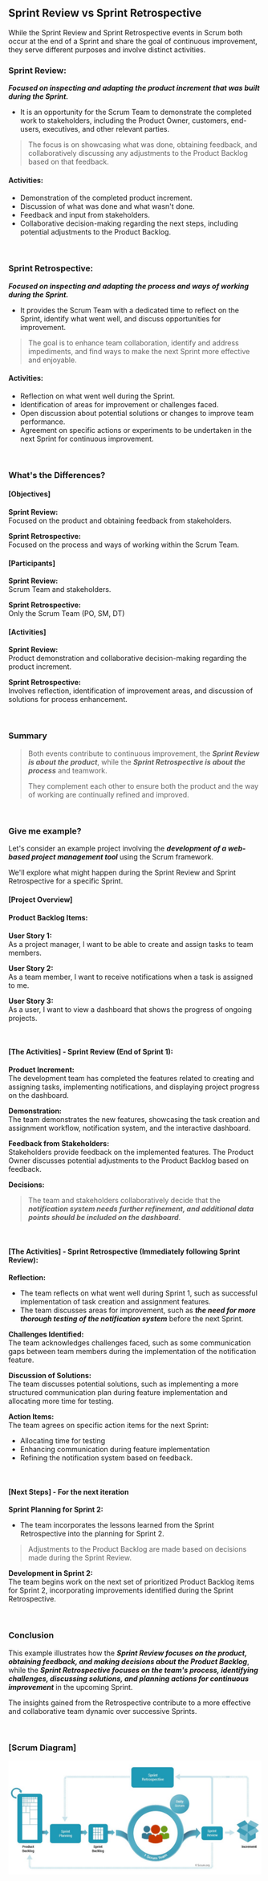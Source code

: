 ## Sprint Review vs Sprint Retrospective

While the Sprint Review and Sprint Retrospective events in Scrum both occur at the end of a Sprint and share the goal of continuous improvement, they serve different purposes and involve distinct activities.

### Sprint Review:

**_Focused on inspecting and adapting the product increment that was built during the Sprint._**

- It is an opportunity for the Scrum Team to demonstrate the completed work to stakeholders, including the Product Owner, customers, end-users, executives, and other relevant parties.

> The focus is on showcasing what was done, obtaining feedback, and collaboratively discussing any adjustments to the Product Backlog based on that feedback.

#### Activities:

- Demonstration of the completed product increment.
- Discussion of what was done and what wasn't done.
- Feedback and input from stakeholders.
- Collaborative decision-making regarding the next steps, including potential adjustments to the Product Backlog.

<br>

### Sprint Retrospective:

**_Focused on inspecting and adapting the process and ways of working during the Sprint._**

- It provides the Scrum Team with a dedicated time to reflect on the Sprint, identify what went well, and discuss opportunities for improvement.

> The goal is to enhance team collaboration, identify and address impediments, and find ways to make the next Sprint more effective and enjoyable.

#### Activities:

- Reflection on what went well during the Sprint.
- Identification of areas for improvement or challenges faced.
- Open discussion about potential solutions or changes to improve team performance.
- Agreement on specific actions or experiments to be undertaken in the next Sprint for continuous improvement.

<br>

### What's the Differences?

#### [Objectives]

**Sprint Review:**<br> Focused on the product and obtaining feedback from stakeholders.

**Sprint Retrospective:**<br> Focused on the process and ways of working within the Scrum Team.

#### [Participants]

**Sprint Review:**<br> Scrum Team and stakeholders.

**Sprint Retrospective:**<br> Only the Scrum Team (PO, SM, DT)

#### [Activities]

**Sprint Review:**<br> Product demonstration and collaborative decision-making regarding the product increment.

**Sprint Retrospective:**<br> Involves reflection, identification of improvement areas, and discussion of solutions for process enhancement.

<br>

### Summary

> Both events contribute to continuous improvement, the **_Sprint Review is about the product_**, while the **_Sprint Retrospective is about the process_** and teamwork.
>
> They complement each other to ensure both the product and the way of working are continually refined and improved.

<br>

### Give me example?

Let's consider an example project involving the **_development of a web-based project management tool_** using the Scrum framework.

We'll explore what might happen during the Sprint Review and Sprint Retrospective for a specific Sprint.

#### [Project Overview]

#### Product Backlog Items:

**User Story 1:**<br> As a project manager, I want to be able to create and assign tasks to team members.

**User Story 2:**<br> As a team member, I want to receive notifications when a task is assigned to me.

**User Story 3:**<br> As a user, I want to view a dashboard that shows the progress of ongoing projects.

<br>

#### [The Activities] - Sprint Review (End of Sprint 1):

**Product Increment:**<br>
The development team has completed the features related to creating and assigning tasks, implementing notifications, and displaying project progress on the dashboard.

**Demonstration:**<br>
The team demonstrates the new features, showcasing the task creation and assignment workflow, notification system, and the interactive dashboard.

**Feedback from Stakeholders:**<br>
Stakeholders provide feedback on the implemented features.
The Product Owner discusses potential adjustments to the Product Backlog based on feedback.

**Decisions:**<br>

> The team and stakeholders collaboratively decide that the **_notification system needs further refinement, and additional data points should be included on the dashboard_**.

<br>

#### [The Activities] - Sprint Retrospective (Immediately following Sprint Review):

**Reflection:**<br>

- The team reflects on what went well during Sprint 1, such as successful implementation of task creation and assignment features.
- The team discusses areas for improvement, such as **_the need for more thorough testing of the notification system_** before the next Sprint.

**Challenges Identified:**<br>
The team acknowledges challenges faced, such as some communication gaps between team members during the implementation of the notification feature.

**Discussion of Solutions:**<br>
The team discusses potential solutions, such as implementing a more structured communication plan during feature implementation and allocating more time for testing.

**Action Items:**<br>
The team agrees on specific action items for the next Sprint:

- Allocating time for testing
- Enhancing communication during feature implementation
- Refining the notification system based on feedback.

<br>

#### [Next Steps] - For the next iteration

**Sprint Planning for Sprint 2:**<br>

- The team incorporates the lessons learned from the Sprint Retrospective into the planning for Sprint 2.

> Adjustments to the Product Backlog are made based on decisions made during the Sprint Review.

**Development in Sprint 2:**<br>
The team begins work on the next set of prioritized Product Backlog items for Sprint 2, incorporating improvements identified during the Sprint Retrospective.

<br>

### Conclusion

This example illustrates how the **_Sprint Review focuses on the product, obtaining feedback, and making decisions about the Product Backlog_**, while the **_Sprint Retrospective focuses on the team's process, identifying challenges, discussing solutions, and planning actions for continuous improvement_** in the upcoming Sprint.

The insights gained from the Retrospective contribute to a more effective and collaborative team dynamic over successive Sprints.

<br>

### [Scrum Diagram]

![Scrum Diagram](scrum-diagram.png)
